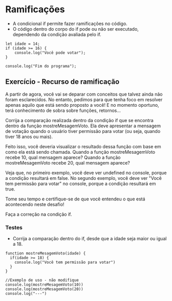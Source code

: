 # Ramificações

- A condicional if permite fazer ramificações no código.
- O código dentro do corpo do if pode ou não ser executado, dependendo da condição avaliada pelo if.

```
let idade = 14;
if (idade >= 16) {
    console.log("Você pode votar");
}

console.log("Fim do programa");
```

## Exercício - Recurso de ramificação

A partir de agora, você vai se deparar com conceitos que talvez ainda não foram esclarecidos. No entanto, pedimos para que tenha foco em resolver apenas aquilo que está sendo proposto a você! E no momento oportuno, terá conhecimento de sobra sobre funções, retornos...

Corrija a comparação realizada dentro da condição if que se encontra dentro da função mostreMesagemVoto. Ela deve apresentar a mensagem de votação quando o usuário tiver permissão para votar (ou seja, quando tiver 18 anos ou mais).

Feito isso, você deveria visualizar o resultado dessa função com base em como ela está sendo chamada. Quando a função mostreMesagemVoto recebe 10, qual mensagem aparece? Quando a função mostreMesagemVoto recebe 20, qual mensagem aparece?

Veja que, no primeiro exemplo, você deve ver undefined no console, porque a condição resultará em false. No segundo exemplo, você deve ver "Você tem permissão para votar" no console, porque a condição resultará em true.

Tome seu tempo e certifique-se de que você entendeu o que está acontecendo neste desafio!

Faça a correção na condição if.

### Testes
- Corrija a comparação dentro do if, desde que a idade seja maior ou igual a 18.

```
function mostreMesagemVoto(idade) {
  if(idade >= 18) {
    console.log("Você tem permissão para votar")
  }
}

//Exemplo de uso - não modifique
console.log(mostreMesagemVoto(10))
console.log(mostreMesagemVoto(20))
console.log("---")
```